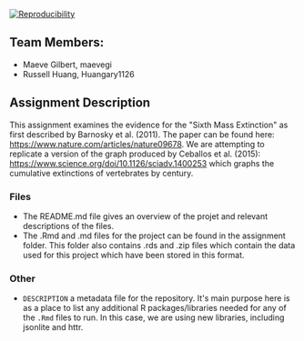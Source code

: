 
[![Reproducibility](https://github.com/espm-157/extinction-maeveg-russellh/actions/workflows/main.yml/badge.svg)](https://github.com/espm-157/extinction-maeveg-russellh/actions/workflows/main.yml)

## Team Members:

- Maeve Gilbert, maevegi
- Russell Huang, Huangary1126

## Assignment Description
This assignment examines the evidence for the "Sixth Mass Extinction" as first described by Barnosky et al. (2011). The paper can be found here: https://www.nature.com/articles/nature09678. We are attempting to replicate a version of the graph produced by Ceballos et al. (2015): https://www.science.org/doi/10.1126/sciadv.1400253 which graphs the cumulative extinctions of vertebrates by century. 

### Files

- The README.md file gives an overview of the projet and relevant descriptions of the files. 
- The .Rmd and .md files for the project can be found in the assignment folder. This folder also contains .rds and .zip files which contain the data used for this project which have been stored in this format. 

### Other

- `DESCRIPTION` a metadata file for the repository. It's main purpose here is as a place to list any additional R packages/libraries needed for any of the `.Rmd` files to run. In this case, we are using new libraries, including jsonlite and httr. 




